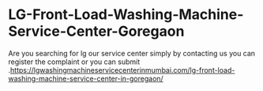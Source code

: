 # LG-Front-Load-Washing-Machine-Service-Center-Goregaon
Are you searching for lg our service center simply by contacting us you can register the complaint or you can submit .https://lgwashingmachineservicecenterinmumbai.com/lg-front-load-washing-machine-service-center-in-goregaon/
